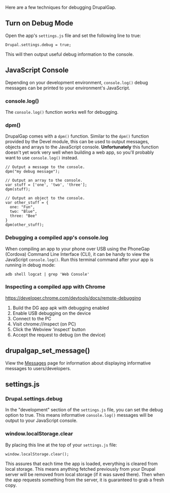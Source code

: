 Here are a few techniques for debugging DrupalGap.

## Turn on Debug Mode

Open the app's `settings.js` file and set the following line to true:

`Drupal.settings.debug = true;`

This will then output useful debug information to the console.

## JavaScript Console

Depending on your development environment, `console.log()` debug messages can be printed to your environment's JavaScript.

### console.log()

The `console.log()` function works well for debugging.

### dpm()

DrupalGap comes with a `dpm()` function. Similar to the `dpm()` function provided by the Devel module, this can be used to output messages, objects and arrays to the JavaScript console. **Unfortunately** this function doesn't yet work very well when building a web app, so you'll probably want to use `console.log()` instead.

```
// Output a message to the console.
dpm("my debug message");

// Output an array to the console.
var stuff = ['one', 'two', 'three'];
dpm(stuff);

// Output an object to the console.
var other_stuff = {
  one: "Fun",
  two: "Blue",
  three: "Bee"
}
dpm(other_stuff);
```

### Debugging a compiled app's console.log

When compiling an app to your phone over USB using the PhoneGap (Cordova) Command Line Interface (CLI), it can be handy to view the JavaScript `console.log()`. Run this terminal command after your app is running in debug mode:

`adb shell logcat | grep 'Web Console'`

### Inspecting a compiled app with Chrome

https://developer.chrome.com/devtools/docs/remote-debugging

1. Build the DG app apk with debugging enabled
2. Enable USB debugging on the device
3. Connect to the PC
4. Visit chrome://inspect (on PC)
5. Click the Webview 'inspect' button
6. Accept the request to debug (on the device)

## drupalgap_set_message()

View the [Messages](../Widgets/Messages) page for information about displaying informative messages to users/developers.

## settings.js

### Drupal.settings.debug

In the "development" section of the `settings.js` file, you can set the debug option to true. This means informative `console.log()` messages will be output to your JavaScript console.

### window.localStorage.clear

By placing this line at the top of your `settings.js` file:

`window.localStorage.clear();`

This assures that each time the app is loaded, everything is cleared from local storage. This means anything fetched previously from your Drupal server will be removed from local storage (if it was saved there). Then when the app requests something from the server, it is guaranteed to grab a fresh copy.
